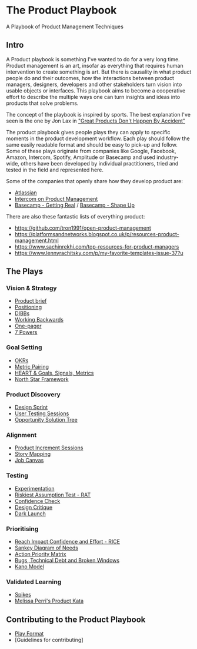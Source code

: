 # The Product Playbook
A Playbook of Product Management Techniques

## Intro
A Product playbook is something I've wanted to do for a very long time.
Product management is an art, insofar as everything that requires human intervention to create something is art. But there is causality in what product people do and their outcomes, how the interactions between product managers, designers, developers and other stakeholders turn vision into usable objects or interfaces. This playbook aims to become a cooperative effort to describe the multiple ways one can turn insights and ideas into products that solve problems.

The concept of the playbook is inspired by sports. The best explanation I've seen is the one by Jon Lax in ["Great Products Don't Happen By Accident"](https://medium.com/great-products-dont-happen-by-accident/great-products-dont-happen-by-accident-f46323d8ad94)

The product playbook gives people plays they can apply to specific moments in the product development workflow. Each play should follow the same easily readable format and should be easy to pick-up and follow. Some of these plays originate from companies like Google, Facebook, Amazon, Intercom, Spotify, Amplitude or Basecamp and used industry-wide, others have been developed by individual practitioners, tried and tested in the field and represented here.

Some of the companies that openly share how they develop product are:
* [Atlassian](https://www.atlassian.com/team-playbook/plays)
* [Intercom on Product Management](https://www.intercom.com/books/product-management)
* [Basecamp - Getting Real](https://basecamp.com/about/books/Getting%20Real.pdf) / [Basecamp - Shape Up](https://basecamp.com/shapeup) 

There are also these fantastic lists of everything product:
* https://github.com/tron1991/open-product-management
* https://platformsandnetworks.blogspot.co.uk/p/resources-product-management.html
* https://www.sachinrekhi.com/top-resources-for-product-managers
* https://www.lennyrachitsky.com/p/my-favorite-templates-issue-37?u

## The Plays

### Vision & Strategy
* [Product brief](https://github.com/colivetree/product-playbook/blob/master/product_brief.md)
* [Positioning](https://github.com/colivetree/product-playbook/blob/master/product_positioning.md)
* [DIBBs](https://github.com/colivetree/product-playbook/blob/master/DIBBs.md)
* [Working Backwards](https://github.com/colivetree/product-playbook/blob/master/working_backwards.md)
* [One-pager](https://github.com/colivetree/product-playbook/blob/master/one_pager.md)
* [7 Powers](https://github.com/colivetree/product-playbook/blob/master/7_powers.md)

### Goal Setting
* [OKRs](https://github.com/colivetree/product-playbook/blob/master/OKR.md)
* [Metric Pairing](https://github.com/colivetree/product-playbook/blob/master/metric_pairing.md)
* [HEART & Goals, Signals, Metrics](https://github.com/colivetree/product-playbook/blob/master/heart_framework.md)
* [North Star Framework](https://github.com/colivetree/product-playbook/blob/master/north_star_framework.md)

### Product Discovery
* [Design Sprint](https://github.com/colivetree/product-playbook/blob/master/design_sprint.md)
* [User Testing Sessions](https://github.com/colivetree/product-playbook/blob/master/user_testing.md)
* [Opportunity Solution Tree](https://github.com/colivetree/product-playbook/blob/master/opportunity_solution_tree.md)

### Alignment
* [Product Increment Sessions](https://github.com/colivetree/product-playbook/blob/master/product_increments.md)
* [Story Mapping](https://github.com/colivetree/product-playbook/blob/master/story_mapping.md)
* [Job Canvas](https://github.com/colivetree/product-playbook/blob/master/job_canvas.md)

### Testing
* [Experimentation](https://github.com/colivetree/product-playbook/blob/master/experimentation.md)
* [Riskiest Assumption Test - RAT](https://github.com/colivetree/product-playbook/blob/master/riskiest_assumption_test.md)
* [Confidence Check](https://github.com/colivetree/product-playbook/blob/master/confidence_check.md)
* [Design Critique](https://github.com/colivetree/product-playbook/blob/master/critique.md)
* [Dark Launch](https://github.com/colivetree/product-playbook/blob/master/dark_launch.md)

### Prioritising
* [Reach Impact Confidence and Effort - RICE](https://github.com/colivetree/product-playbook/blob/master/prioritisation_rice.md)
* [Sankey Diagram of Needs](https://github.com/colivetree/product-playbook/blob/master/sankey_diagram_needs.md)
* [Action Priority Matrix](https://github.com/colivetree/product-playbook/blob/master/action_priority_matrix.md)
* [Bugs, Technical Debt and Broken Windows](https://github.com/colivetree/product-playbook/blob/master/prioritising_bugs.md)
* [Kano Model](https://github.com/colivetree/product-playbook/blob/master/kano_model.md)

### Validated Learning
* [Spikes](https://github.com/colivetree/product-playbook/blob/master/spikes.md)
* [Melissa Perri's Product Kata](https://github.com/colivetree/product-playbook/blob/master/product_kata.md)


## Contributing to the Product Playbook
* [Play Format](https://github.com/colivetree/product-playbook/blob/master/template.md)
* [Guidelines for contributing]
